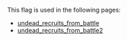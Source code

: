 This flag is used in the following pages:
 - [undead_recruits_from_battle](../events/undead_recruits_from_battle.md)
 - [undead_recruits_from_battle2](../events/undead_recruits_from_battle2.md)
